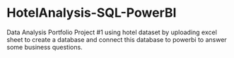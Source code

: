 # HotelAnalysis-SQL-PowerBI
Data Analysis Portfolio Project #1 using hotel dataset by uploading excel sheet to create a database and connect this database to powerbi to answer some business questions.
